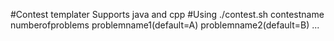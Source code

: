 #Contest templater
Supports java and cpp
#Using
./contest.sh contestname numberofproblems
problemname1(default=A)
problemname2(default=B)
...
